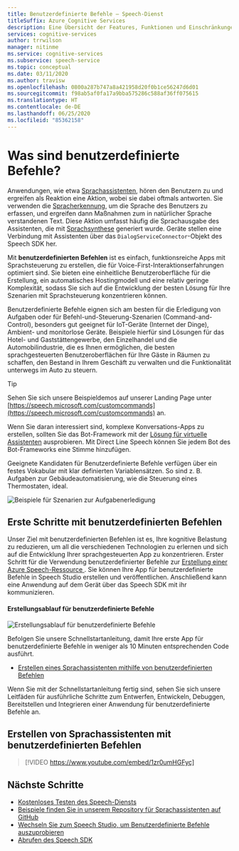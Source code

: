 ```yaml
---
title: Benutzerdefinierte Befehle – Speech-Dienst
titleSuffix: Azure Cognitive Services
description: Eine Übersicht der Features, Funktionen und Einschränkungen für „Benutzerdefinierte Befehle“, einer Lösung zum Erstellen von Sprachanwendungen.
services: cognitive-services
author: trrwilson
manager: nitinme
ms.service: cognitive-services
ms.subservice: speech-service
ms.topic: conceptual
ms.date: 03/11/2020
ms.author: travisw
ms.openlocfilehash: 0800a287b747a8a421958d20f0b1ce56247d6d01
ms.sourcegitcommit: f98ab5af0fa17a9bba575286c588af36ff075615
ms.translationtype: HT
ms.contentlocale: de-DE
ms.lasthandoff: 06/25/2020
ms.locfileid: "85362158"
---
```

# <a name="what-is-custom-commands"></a>Was sind benutzerdefinierte Befehle?

Anwendungen, wie etwa [Sprachassistenten](voice-assistants.md), hören den Benutzern zu und ergreifen als Reaktion eine Aktion, wobei sie dabei oftmals antworten. Sie verwenden die [Spracherkennung](speech-to-text.md), um die Sprache des Benutzers zu erfassen, und ergreifen dann Maßnahmen zum in natürlicher Sprache verstandenen Text. Diese Aktion umfasst häufig die Sprachausgabe des Assistenten, die mit [Sprachsynthese](text-to-speech.md) generiert wurde. Geräte stellen eine Verbindung mit Assistenten über das `DialogServiceConnector`-Objekt des Speech SDK her.

Mit **benutzerdefinierten Befehlen** ist es einfach, funktionsreiche Apps mit Sprachsteuerung zu erstellen, die für Voice-First-Interaktionserfahrungen optimiert sind. Sie bieten eine einheitliche Benutzeroberfläche für die Erstellung, ein automatisches Hostingmodell und eine relativ geringe Komplexität, sodass Sie sich auf die Entwicklung der besten Lösung für Ihre Szenarien mit Sprachsteuerung konzentrieren können.

Benutzerdefinierte Befehle eignen sich am besten für die Erledigung von Aufgaben oder für Befehl-und-Steuerung-Szenarien (Command-and-Control), besonders gut geeignet für IoT-Geräte (Internet der Dinge), Ambient- und monitorlose Geräte. Beispiele hierfür sind Lösungen für das Hotel- und Gaststättengewerbe, den Einzelhandel und die Automobilindustrie, die es Ihnen ermöglichen, die besten sprachgesteuerten Benutzeroberflächen für Ihre Gäste in Räumen zu schaffen, den Bestand in Ihrem Geschäft zu verwalten und die Funktionalität unterwegs im Auto zu steuern.

> [!TIP]
> Sehen Sie sich unsere Beispieldemos auf unserer Landing Page unter [https://speech.microsoft.com/customcommands](https://speech.microsoft.com/customcommands) an.

Wenn Sie daran interessiert sind, komplexe Konversations-Apps zu erstellen, sollten Sie das Bot-Framework mit der [Lösung für virtuelle Assistenten](https://docs.microsoft.com/azure/bot-service/bot-builder-enterprise-template-overview) ausprobieren. Mit Direct Line Speech können Sie jedem Bot des Bot-Frameworks eine Stimme hinzufügen.

Geeignete Kandidaten für Benutzerdefinierte Befehle verfügen über ein festes Vokabular mit klar definierten Variablensätzen. So sind z. B. Aufgaben zur Gebäudeautomatisierung, wie die Steuerung eines Thermostaten, ideal.

   ![Beispiele für Szenarien zur Aufgabenerledigung](media/voice-assistants/task-completion-examples.png "Beispiele für die Aufgabenerledigung")

## <a name="getting-started-with-custom-commands"></a>Erste Schritte mit benutzerdefinierten Befehlen

Unser Ziel mit benutzerdefinierten Befehlen ist es, Ihre kognitive Belastung zu reduzieren, um all die verschiedenen Technologien zu erlernen und sich auf die Entwicklung Ihrer sprachgesteuerten App zu konzentrieren. Erster Schritt für die Verwendung benutzerdefinierter Befehle zur <a href="https://ms.portal.azure.com/#create/Microsoft.CognitiveServicesSpeechServices" target="_blank">Erstellung einer Azure Speech-Ressource <span class="docon docon-navigate-external x-hidden-focus"></span></a>. Sie können Ihre App für benutzerdefinierte Befehle in Speech Studio erstellen und veröffentlichen. Anschließend kann eine Anwendung auf dem Gerät über das Speech SDK mit ihr kommunizieren.

#### <a name="authoring-flow-for-custom-commands"></a>Erstellungsablauf für benutzerdefinierte Befehle
   ![Erstellungsablauf für benutzerdefinierte Befehle](media/voice-assistants/custom-commands-flow.png "Erstellungsablauf für benutzerdefinierte Befehle")

Befolgen Sie unsere Schnellstartanleitung, damit Ihre erste App für benutzerdefinierte Befehle in weniger als 10 Minuten entsprechenden Code ausführt.

* [Erstellen eines Sprachassistenten mithilfe von benutzerdefinierten Befehlen](quickstart-custom-commands-application.md)

Wenn Sie mit der Schnellstartanleitung fertig sind, sehen Sie sich unsere Leitfäden für ausführliche Schritte zum Entwerfen, Entwickeln, Debuggen, Bereitstellen und Integrieren einer Anwendung für benutzerdefinierte Befehle an.

## <a name="building-voice-assistants-with-custom-commands"></a>Erstellen von Sprachassistenten mit benutzerdefinierten Befehlen
> [!VIDEO https://www.youtube.com/embed/1zr0umHGFyc]

## <a name="next-steps"></a>Nächste Schritte

* [Kostenloses Testen des Speech-Diensts](get-started.md)
* [Beispiele finden Sie in unserem Repository für Sprachassistenten auf GitHub](https://aka.ms/speech/cc-samples)
* [Wechseln Sie zum Speech Studio, um Benutzerdefinierte Befehle auszuprobieren](https://speech.microsoft.com/customcommands)
* [Abrufen des Speech SDK](speech-sdk.md)
